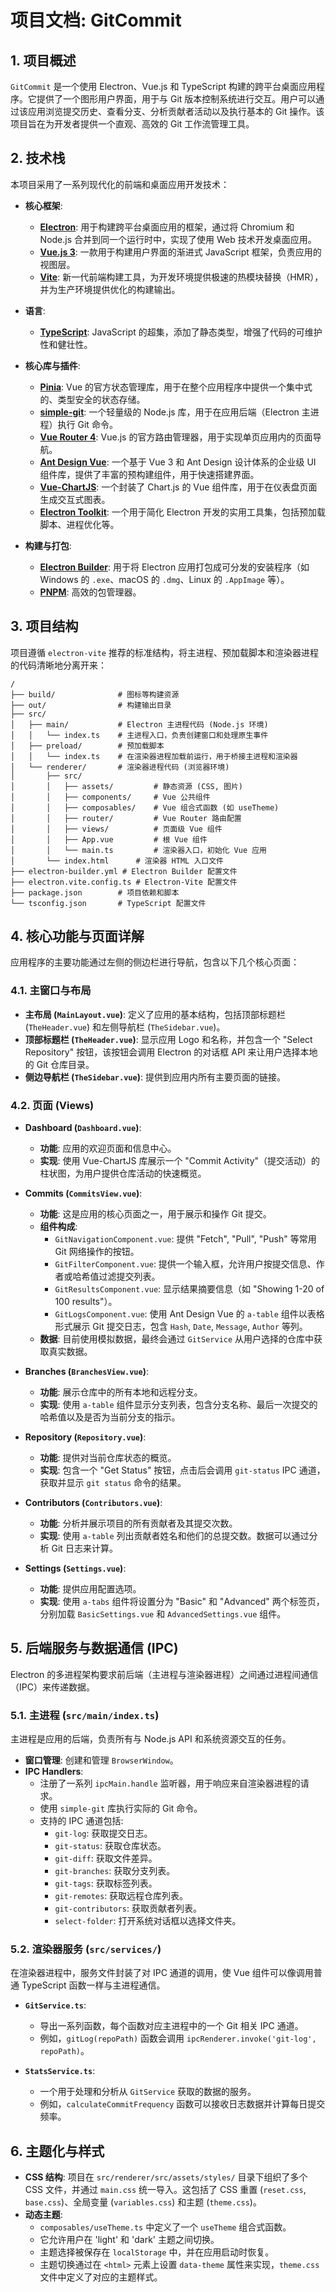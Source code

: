 # 项目文档: GitCommit

## 1. 项目概述

`GitCommit` 是一个使用 Electron、Vue.js 和 TypeScript 构建的跨平台桌面应用程序。它提供了一个图形用户界面，用于与 Git 版本控制系统进行交互。用户可以通过该应用浏览提交历史、查看分支、分析贡献者活动以及执行基本的 Git 操作。该项目旨在为开发者提供一个直观、高效的 Git 工作流管理工具。

## 2. 技术栈

本项目采用了一系列现代化的前端和桌面应用开发技术：

- **核心框架**:

  - **[Electron](https://www.electronjs.org/)**: 用于构建跨平台桌面应用的框架，通过将 Chromium 和 Node.js 合并到同一个运行时中，实现了使用 Web 技术开发桌面应用。
  - **[Vue.js 3](https://vuejs.org/)**: 一款用于构建用户界面的渐进式 JavaScript 框架，负责应用的视图层。
  - **[Vite](https://vitejs.dev/)**: 新一代前端构建工具，为开发环境提供极速的热模块替换（HMR），并为生产环境提供优化的构建输出。

- **语言**:

  - **[TypeScript](https://www.typescriptlang.org/)**: JavaScript 的超集，添加了静态类型，增强了代码的可维护性和健壮性。

- **核心库与插件**:

  - **[Pinia](https://pinia.vuejs.org/)**: Vue 的官方状态管理库，用于在整个应用程序中提供一个集中式的、类型安全的状态存储。
  - **[simple-git](https://github.com/steveukx/git-js)**: 一个轻量级的 Node.js 库，用于在应用后端（Electron 主进程）执行 Git 命令。
  - **[Vue Router 4](https://router.vuejs.org/)**: Vue.js 的官方路由管理器，用于实现单页应用内的页面导航。
  - **[Ant Design Vue](https://www.antdv.com/)**: 一个基于 Vue 3 和 Ant Design 设计体系的企业级 UI 组件库，提供了丰富的预构建组件，用于快速搭建界面。
  - **[Vue-ChartJS](https://vue-chartjs.org/)**: 一个封装了 Chart.js 的 Vue 组件库，用于在仪表盘页面生成交互式图表。
  - **[Electron Toolkit](https://github.com/alex8088/electron-toolkit)**: 一个用于简化 Electron 开发的实用工具集，包括预加载脚本、进程优化等。

- **构建与打包**:
  - **[Electron Builder](https://www.electron.build/)**: 用于将 Electron 应用打包成可分发的安装程序（如 Windows 的 `.exe`、macOS 的 `.dmg`、Linux 的 `.AppImage` 等）。
  - **[PNPM](https://pnpm.io/)**: 高效的包管理器。

## 3. 项目结构

项目遵循 `electron-vite` 推荐的标准结构，将主进程、预加载脚本和渲染器进程的代码清晰地分离开来：

```
/
├── build/              # 图标等构建资源
├── out/                # 构建输出目录
├── src/
│   ├── main/           # Electron 主进程代码 (Node.js 环境)
│   │   └── index.ts    # 主进程入口，负责创建窗口和处理原生事件
│   ├── preload/        # 预加载脚本
│   │   └── index.ts    # 在渲染器进程加载前运行，用于桥接主进程和渲染器
│   └── renderer/       # 渲染器进程代码 (浏览器环境)
│       ├── src/
│       │   ├── assets/         # 静态资源 (CSS, 图片)
│       │   ├── components/     # Vue 公共组件
│       │   ├── composables/    # Vue 组合式函数 (如 useTheme)
│       │   ├── router/         # Vue Router 路由配置
│       │   ├── views/          # 页面级 Vue 组件
│       │   ├── App.vue         # 根 Vue 组件
│       │   └── main.ts         # 渲染器入口，初始化 Vue 应用
│       └── index.html      # 渲染器 HTML 入口文件
├── electron-builder.yml # Electron Builder 配置文件
├── electron.vite.config.ts # Electron-Vite 配置文件
├── package.json        # 项目依赖和脚本
└── tsconfig.json       # TypeScript 配置文件
```

## 4. 核心功能与页面详解

应用程序的主要功能通过左侧的侧边栏进行导航，包含以下几个核心页面：

### 4.1. 主窗口与布局

- **主布局 (`MainLayout.vue`)**: 定义了应用的基本结构，包括顶部标题栏 (`TheHeader.vue`) 和左侧导航栏 (`TheSidebar.vue`)。
- **顶部标题栏 (`TheHeader.vue`)**: 显示应用 Logo 和名称，并包含一个 "Select Repository" 按钮，该按钮会调用 Electron 的对话框 API 来让用户选择本地的 Git 仓库目录。
- **侧边导航栏 (`TheSidebar.vue`)**: 提供到应用内所有主要页面的链接。

### 4.2. 页面 (Views)

- **Dashboard (`Dashboard.vue`)**:

  - **功能**: 应用的欢迎页面和信息中心。
  - **实现**: 使用 Vue-ChartJS 库展示一个 "Commit Activity"（提交活动）的柱状图，为用户提供仓库活动的快速概览。

- **Commits (`CommitsView.vue`)**:

  - **功能**: 这是应用的核心页面之一，用于展示和操作 Git 提交。
  - **组件构成**:
    - `GitNavigationComponent.vue`: 提供 "Fetch", "Pull", "Push" 等常用 Git 网络操作的按钮。
    - `GitFilterComponent.vue`: 提供一个输入框，允许用户按提交信息、作者或哈希值过滤提交列表。
    - `GitResultsComponent.vue`: 显示结果摘要信息（如 "Showing 1-20 of 100 results"）。
    - `GitLogsComponent.vue`: 使用 Ant Design Vue 的 `a-table` 组件以表格形式展示 Git 提交日志，包含 `Hash`, `Date`, `Message`, `Author` 等列。
  - **数据**: 目前使用模拟数据，最终会通过 `GitService` 从用户选择的仓库中获取真实数据。

- **Branches (`BranchesView.vue`)**:

  - **功能**: 展示仓库中的所有本地和远程分支。
  - **实现**: 使用 `a-table` 组件显示分支列表，包含分支名称、最后一次提交的哈希值以及是否为当前分支的指示。

- **Repository (`Repository.vue`)**:

  - **功能**: 提供对当前仓库状态的概览。
  - **实现**: 包含一个 "Get Status" 按钮，点击后会调用 `git-status` IPC 通道，获取并显示 `git status` 命令的结果。

- **Contributors (`Contributors.vue`)**:

  - **功能**: 分析并展示项目的所有贡献者及其提交次数。
  - **实现**: 使用 `a-table` 列出贡献者姓名和他们的总提交数。数据可以通过分析 Git 日志来计算。

- **Settings (`Settings.vue`)**:
  - **功能**: 提供应用配置选项。
  - **实现**: 使用 `a-tabs` 组件将设置分为 "Basic" 和 "Advanced" 两个标签页，分别加载 `BasicSettings.vue` 和 `AdvancedSettings.vue` 组件。

## 5. 后端服务与数据通信 (IPC)

Electron 的多进程架构要求前后端（主进程与渲染器进程）之间通过进程间通信（IPC）来传递数据。

### 5.1. 主进程 (`src/main/index.ts`)

主进程是应用的后端，负责所有与 Node.js API 和系统资源交互的任务。

- **窗口管理**: 创建和管理 `BrowserWindow`。
- **IPC Handlers**:
  - 注册了一系列 `ipcMain.handle` 监听器，用于响应来自渲染器进程的请求。
  - 使用 `simple-git` 库执行实际的 Git 命令。
  - 支持的 IPC 通道包括:
    - `git-log`: 获取提交日志。
    - `git-status`: 获取仓库状态。
    - `git-diff`: 获取文件差异。
    - `git-branches`: 获取分支列表。
    - `git-tags`: 获取标签列表。
    - `git-remotes`: 获取远程仓库列表。
    - `git-contributors`: 获取贡献者列表。
    - `select-folder`: 打开系统对话框以选择文件夹。

### 5.2. 渲染器服务 (`src/services/`)

在渲染器进程中，服务文件封装了对 IPC 通道的调用，使 Vue 组件可以像调用普通 TypeScript 函数一样与主进程通信。

- **`GitService.ts`**:

  - 导出一系列函数，每个函数对应主进程中的一个 Git 相关 IPC 通道。
  - 例如，`gitLog(repoPath)` 函数会调用 `ipcRenderer.invoke('git-log', repoPath)`。

- **`StatsService.ts`**:
  - 一个用于处理和分析从 `GitService` 获取的数据的服务。
  - 例如，`calculateCommitFrequency` 函数可以接收日志数据并计算每日提交频率。

## 6. 主题化与样式

- **CSS 结构**: 项目在 `src/renderer/src/assets/styles/` 目录下组织了多个 CSS 文件，并通过 `main.css` 统一导入。这包括了 CSS 重置 (`reset.css`, `base.css`)、全局变量 (`variables.css`) 和主题 (`theme.css`)。
- **动态主题**:
  - `composables/useTheme.ts` 中定义了一个 `useTheme` 组合式函数。
  - 它允许用户在 'light' 和 'dark' 主题之间切换。
  - 主题选择被保存在 `localStorage` 中，并在应用启动时恢复。
  - 主题切换通过在 `<html>` 元素上设置 `data-theme` 属性来实现，`theme.css` 文件中定义了对应的主题样式。
